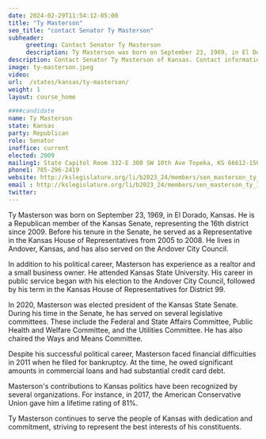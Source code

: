 ```yaml
---
date: 2024-02-29T11:54:12-05:00
title: "Ty Masterson"
seo_title: "contact Senator Ty Masterson"
subheader:
     greeting: Contact Senator Ty Masterson
     description: Ty Masterson was born on September 23, 1969, in El Dorado, Kansas. He is a Republican member of the Kansas Senate, representing the 16th district since 2009.
description: Contact Senator Ty Masterson of Kansas. Contact information for Ty Masterson includes email address, phone number, and mailing address.
image: ty-masterson.jpeg
video:
url:  /states/kansas/ty-masterson/
weight: 1
layout: course_home

####candidate
name: Ty Masterson
state: Kansas
party: Republican
role: Senator
inoffice: current
elected: 2009
mailing1: State Capitol Room 332-E 300 SW 10th Ave Topeka, KS 66612-1504
phone1: 785-296-2419
website: http://kslegislature.org/li/b2023_24/members/sen_masterson_ty_1/
email : http://kslegislature.org/li/b2023_24/members/sen_masterson_ty_1/
twitter:
---
```


Ty Masterson was born on September 23, 1969, in El Dorado, Kansas. He is a Republican member of the Kansas Senate, representing the 16th district since 2009. Before his tenure in the Senate, he served as a Representative in the Kansas House of Representatives from 2005 to 2008. He lives in Andover, Kansas, and has also served on the Andover City Council.

In addition to his political career, Masterson has experience as a realtor and a small business owner. He attended Kansas State University. His career in public service began with his election to the Andover City Council, followed by his term in the Kansas House of Representatives for District 99.

In 2020, Masterson was elected president of the Kansas State Senate. During his time in the Senate, he has served on several legislative committees. These include the Federal and State Affairs Committee, Public Health and Welfare Committee, and the Utilities Committee. He has also chaired the Ways and Means Committee.

Despite his successful political career, Masterson faced financial difficulties in 2011 when he filed for bankruptcy. At the time, he owed significant amounts in commercial loans and had substantial credit card debt.

Masterson's contributions to Kansas politics have been recognized by several organizations. For instance, in 2017, the American Conservative Union gave him a lifetime rating of 81%.

Ty Masterson continues to serve the people of Kansas with dedication and commitment, striving to represent the best interests of his constituents.
